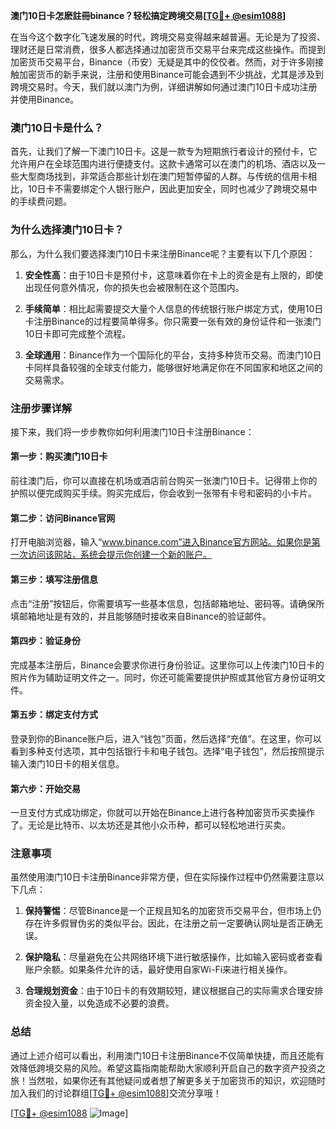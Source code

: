 **澳门10日卡怎麽註冊binance？轻松搞定跨境交易[[TG💪+ @esim1088](https://t.me/s/esim1088)]**

在当今这个数字化飞速发展的时代，跨境交易变得越来越普遍。无论是为了投资、理财还是日常消费，很多人都选择通过加密货币交易平台来完成这些操作。而提到加密货币交易平台，Binance（币安）无疑是其中的佼佼者。然而，对于许多刚接触加密货币的新手来说，注册和使用Binance可能会遇到不少挑战，尤其是涉及到跨境交易时。今天，我们就以澳门为例，详细讲解如何通过澳门10日卡成功注册并使用Binance。

### 澳门10日卡是什么？

首先，让我们了解一下澳门10日卡。这是一款专为短期旅行者设计的预付卡，它允许用户在全球范围内进行便捷支付。这款卡通常可以在澳门的机场、酒店以及一些大型商场找到，非常适合那些计划在澳门短暂停留的人群。与传统的信用卡相比，10日卡不需要绑定个人银行账户，因此更加安全，同时也减少了跨境交易中的手续费问题。

### 为什么选择澳门10日卡？

那么，为什么我们要选择澳门10日卡来注册Binance呢？主要有以下几个原因：

1. **安全性高**：由于10日卡是预付卡，这意味着你在卡上的资金是有上限的，即使出现任何意外情况，你的损失也会被限制在这个范围内。
   
2. **手续简单**：相比起需要提交大量个人信息的传统银行账户绑定方式，使用10日卡注册Binance的过程要简单得多。你只需要一张有效的身份证件和一张澳门10日卡即可完成整个流程。

3. **全球通用**：Binance作为一个国际化的平台，支持多种货币交易。而澳门10日卡同样具备较强的全球支付能力，能够很好地满足你在不同国家和地区之间的交易需求。

### 注册步骤详解

接下来，我们将一步步教你如何利用澳门10日卡注册Binance：

#### 第一步：购买澳门10日卡
前往澳门后，你可以直接在机场或酒店前台购买一张澳门10日卡。记得带上你的护照以便完成购买手续。购买完成后，你会收到一张带有卡号和密码的小卡片。

#### 第二步：访问Binance官网
打开电脑浏览器，输入“www.binance.com”进入Binance官方网站。如果你是第一次访问该网站，系统会提示你创建一个新的账户。

#### 第三步：填写注册信息
点击“注册”按钮后，你需要填写一些基本信息，包括邮箱地址、密码等。请确保所填邮箱地址是有效的，并且能够随时接收来自Binance的验证邮件。

#### 第四步：验证身份
完成基本注册后，Binance会要求你进行身份验证。这里你可以上传澳门10日卡的照片作为辅助证明文件之一。同时，你还可能需要提供护照或其他官方身份证明文件。

#### 第五步：绑定支付方式
登录到你的Binance账户后，进入“钱包”页面，然后选择“充值”。在这里，你可以看到多种支付选项，其中包括银行卡和电子钱包。选择“电子钱包”，然后按照提示输入澳门10日卡的相关信息。

#### 第六步：开始交易
一旦支付方式成功绑定，你就可以开始在Binance上进行各种加密货币买卖操作了。无论是比特币、以太坊还是其他小众币种，都可以轻松地进行买卖。

### 注意事项

虽然使用澳门10日卡注册Binance非常方便，但在实际操作过程中仍然需要注意以下几点：

1. **保持警惕**：尽管Binance是一个正规且知名的加密货币交易平台，但市场上仍存在许多假冒伪劣的类似平台。因此，在注册之前一定要确认网址是否正确无误。

2. **保护隐私**：尽量避免在公共网络环境下进行敏感操作，比如输入密码或者查看账户余额。如果条件允许的话，最好使用自家Wi-Fi来进行相关操作。

3. **合理规划资金**：由于10日卡的有效期较短，建议根据自己的实际需求合理安排资金投入量，以免造成不必要的浪费。

### 总结

通过上述介绍可以看出，利用澳门10日卡注册Binance不仅简单快捷，而且还能有效降低跨境交易的风险。希望这篇指南能帮助大家顺利开启自己的数字资产投资之旅！当然啦，如果你还有其他疑问或者想了解更多关于加密货币的知识，欢迎随时加入我们的讨论群组[[TG💪+ @esim1088](https://t.me/s/esim1088)]交流分享哦！

[[TG💪+ @esim1088](https://t.me/s/esim1088) ![Image](https://i.postimg.cc/4NQfJmqS/Snipaste-2025-05-13-00-14-12.png)]